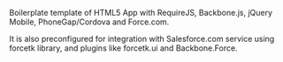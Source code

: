 Boilerplate template of HTML5 App with RequireJS, Backbone.js, jQuery Mobile, PhoneGap/Cordova and Force.com.

It is also preconfigured for integration with Salesforce.com service using forcetk library, and plugins like forcetk.ui and Backbone.Force.